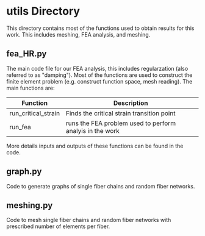 # utils Directory

This directory contains most of the functions used to obtain results for this work. This includes meshing, FEA analysis, and meshing.

## fea_HR.py
The main code file for our FEA analysis, this includes regularzation (also referred to as "damping"). Most of the functions are used to construct the finite element problem (e.g. construct function space, mesh reading). The main functions are:

|Function|Description|
---------|------------
|run_critical_strain| Finds the critical strain transition point|
|run_fea| runs the FEA problem used to perform analyis in the work|

More details inputs and outputs of these functions can be found in the code.

## graph.py
Code to generate graphs of single fiber chains and random fiber networks. 

## meshing.py
Code to mesh single fiber chains and random fiber networks with prescribed number of elements per fiber.
